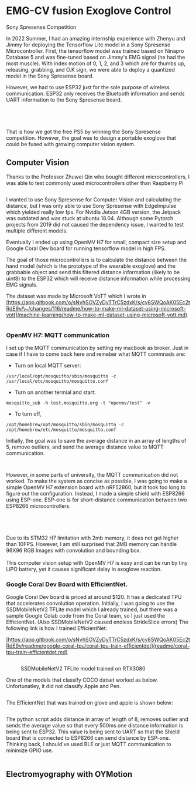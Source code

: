 # EMG-CV fusion Exoglove Control

Sony Spresense Competition

In 2022 Summer, I had an amazing internship experience with Zhenyu and Jimmy for deploying the Tensorflow Lite model in a Sony Spresense Microcontroller.  First, the tensorflow model was trained based on Ninapro Database 5 and was fine-tuned based on Jimmy's EMG signal (he had the most muscle). With index motion of 0, 1, 2, and 3 which are for thumbs up, releasing, grabbing, and O.K sign, we were able to deploy a quantized model in the Sony Spresense board.&#x20;

However, we had to use ESP32 just for the sole purpose of wireless communication. ESP32 only receives the Bluetooth information and sends UART information to the Sony Spresense board.

<figure><img src=".gitbook/assets/ENGR696 Presentation.jpg" alt=""><figcaption></figcaption></figure>

<figure><img src=".gitbook/assets/ENGR696 Presentation (1).jpg" alt=""><figcaption></figcaption></figure>

<figure><img src=".gitbook/assets/My-Movie.gif" alt=""><figcaption></figcaption></figure>

<figure><img src=".gitbook/assets/JimmyDemo2.gif" alt=""><figcaption></figcaption></figure>

That is how we got the free PS5 by winning the Sony Spresense competition. However, the goal was to design a portable exoglove that could be fused with growing computer vision system.&#x20;

## Computer Vision&#x20;

Thanks to the Professor Zhuwei Qin who bought different microcontrollers, I was able to test commonly used microcontrollers other than Raspberry Pi&#x20;

<figure><img src=".gitbook/assets/IMG_2142 Large.jpeg" alt=""><figcaption></figcaption></figure>

I wanted to use Sony Spresense for Computer Vision and calculating the distance, but I was only able to use Sony Spresense with EdgeImpulse which yielded really low fps. For Nvidia Jetson 4GB version, the Jetpack was outdated and was stuck at ubuntu 18.04. Although some Pytorch projects from 2019 did not caused the dependency issue, I wanted to test multiple different models.&#x20;

Eventually I ended up using OpenMV H7 for small, compact size setup and Google Coral Dev board for running tensorflow model in high FPS.&#x20;



The goal of those microcontrollers is to calculate the distance between the hand model (which is the prototype of the wearable exoglove) and the grabbable object and send this filtered distance information (likely to be uint8) to the ESP32 which will receive distance information while processing EMG signals.

The dataset was made by Microsoft VoTT which I wrote in [https://app.gitbook.com/o/sNvhSOVZyDyTTrC5zdxK/s/cv8SWQoAK05Ec2tRdE9v/\~/changes/116/readme/how-to-make-ml-dataset-using-microsoft-vott](machine-learning/how-to-make-ml-dataset-using-microsoft-vott.md)

<figure><img src=".gitbook/assets/Screenshot 2023-09-01 at 4.06.47 PM.png" alt=""><figcaption></figcaption></figure>

### OpenMV H7: MQTT communication

I set up the MQTT communication by setting my macbook as broker. Just in case if I have to come back here and remeber what MQTT commnads are:

* Turn on local MQTT server:&#x20;

```
/usr/local/opt/mosquitto/sbin/mosquitto -c /usr/local/etc/mosquitto/mosquitto.conf
```

* Turn on another termial and start:&#x20;

```
mosquitto_sub -h test.mosquitto.org -t "openmv/test" -v
```

* To turn off,&#x20;

```
/opt/homebrew/opt/mosquitto/sbin/mosquitto -c /opt/homebrew/etc/mosquitto/mosquitto.conf
```

Initially, the goal was to save the average distance in an array of lengths of 5, remove outliers, and send the average distance value to MQTT communication.&#x20;

<figure><img src=".gitbook/assets/openmvide_v1.gif" alt=""><figcaption></figcaption></figure>

<figure><img src=".gitbook/assets/openmv_laptop_image_1.gif" alt=""><figcaption></figcaption></figure>

However, in some parts of university, the MQTT communication did not worked. To make the system as concise as possible, I was going to make a simple OpenMV H7 extension board with nRF52860, but it took too long to figure out the configuration. Instead, I made a simple shield with ESP8266 using ESP-one. ESP-one is for short-distance communication between two ESP8266 microcontrollers.&#x20;

<figure><img src=".gitbook/assets/IMG_2337 Large.jpeg" alt=""><figcaption></figcaption></figure>

<figure><img src=".gitbook/assets/IMG_2039 Large.jpeg" alt=""><figcaption></figcaption></figure>

<figure><img src=".gitbook/assets/openmv_camera_1.gif" alt=""><figcaption></figcaption></figure>

<figure><img src=".gitbook/assets/autobrightness_adjusted_v1.gif" alt=""><figcaption></figcaption></figure>

Due to its STM32 H7 limitation with 2mb memory, it does not get higher than 10FPS. However, I am still surprised that 2MB memory can handle 96X96 RGB Images with convolution and bounding box. \
\
This computer vision setup with OpenMV H7 is easy and can be run by tiny LiPO battery, yet it causes significant delay in exoglove reaction.&#x20;



### Google Coral Dev Board with EfficientNet.&#x20;

Google Coral Dev board is priced at around $120. It has a dedicated TPU that accelerates convolution operation. Initially, I was going to use the SSDMobileNetV2 TFLite model which I already trained, but there was a sample Google Colab code from the Coral team, so I just used the EfficientNet. (Also SSDMobileNetV2 caused endless StrideSlice errors) The following link is how I trained EfficientNet:

[https://app.gitbook.com/o/sNvhSOVZyDyTTrC5zdxK/s/cv8SWQoAK05Ec2tRdE9v/readme/google-coral-tpu/coral-tpu-train-efficientdet](readme/coral-tpu-train-efficientdet.md)

<figure><img src=".gitbook/assets/ENGR696 Presentation (2).jpg" alt=""><figcaption><p>SSDMobileNetV2 TFLite model trained on RTX3080</p></figcaption></figure>

One of the models that classify COCO datset worked as below. Unfortunatley, it did not classify Apple and Pen.&#x20;

<figure><img src=".gitbook/assets/coral-camera (1).gif" alt=""><figcaption></figcaption></figure>

The EfficientNet that was trained on glove and apple is shown below:&#x20;

<figure><img src=".gitbook/assets/coral_distance_1 (1).gif" alt=""><figcaption></figcaption></figure>

The python script adds distance in array of length of 8, removes outlier and sends the average value so that every 500ms one distance information is being sent to ESP32. This value is being sent to UART so that the Shield board that is connected to ESP8266 can send distance by ESP-one. Thinking back, I should've used BLE or just MQTT communication to minimize GPIO use.

<figure><img src=".gitbook/assets/coral_extension_board_uart.gif" alt=""><figcaption></figcaption></figure>

## Electromyography with OYMotion&#x20;


